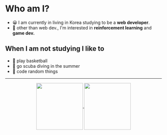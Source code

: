 # Who am I?

- 😀 I am currently in living in Korea studying to be a **web developer**.
- 🤖 other than web dev., I'm interested in **reinforcement learning** and **game dev.**

## When I am not studying I like to
- 🏀 play basketball
- 🐳 go scuba diving in the summer
- 💩 code random things

<hr>

<div align="center">
  <a href="https://github-readme-stats.vercel.app/api/top-langs/?username=ririro93&layout=compact">
    <img align="center" src="https://github-readme-stats.vercel.app/api/top-langs/?username=ririro93&layout=compact" height="150"/>
  </a>
  <a href="https://github-readme-stats.vercel.app/api?username=ririro93">
    <img align="center" src="https://github-readme-stats.vercel.app/api?username=ririro93" height="150"/>
  </a>
</div>
